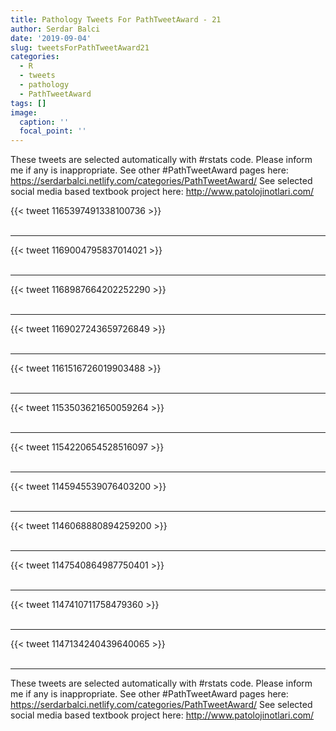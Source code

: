 ```yaml
---
title: Pathology Tweets For PathTweetAward - 21
author: Serdar Balci
date: '2019-09-04'
slug: tweetsForPathTweetAward21
categories:
  - R
  - tweets
  - pathology
  - PathTweetAward
tags: []
image:
  caption: ''
  focal_point: ''
---
```



These tweets are selected automatically with #rstats code. Please inform me if any is inappropriate.
See other #PathTweetAward pages here: https://serdarbalci.netlify.com/categories/PathTweetAward/ 
See selected social media based textbook project here: http://www.patolojinotlari.com/

{{< tweet 1165397491338100736 >}}
<br>
<br>
<hr>
{{< tweet 1169004795837014021 >}}
<br>
<br>
<hr>
{{< tweet 1168987664202252290 >}}
<br>
<br>
<hr>
{{< tweet 1169027243659726849 >}}
<br>
<br>
<hr>
{{< tweet 1161516726019903488 >}}
<br>
<br>
<hr>
{{< tweet 1153503621650059264 >}}
<br>
<br>
<hr>
{{< tweet 1154220654528516097 >}}
<br>
<br>
<hr>
{{< tweet 1145945539076403200 >}}
<br>
<br>
<hr>
{{< tweet 1146068880894259200 >}}
<br>
<br>
<hr>
{{< tweet 1147540864987750401 >}}
<br>
<br>
<hr>
{{< tweet 1147410711758479360 >}}
<br>
<br>
<hr>
{{< tweet 1147134240439640065 >}}
<br>
<br>
<hr>


These tweets are selected automatically with #rstats code. Please inform me if any is inappropriate.
See other #PathTweetAward pages here: https://serdarbalci.netlify.com/categories/PathTweetAward/ 
See selected social media based textbook project here: http://www.patolojinotlari.com/
